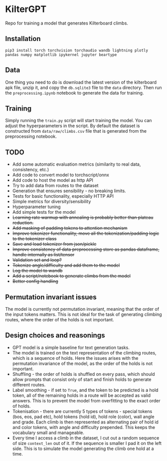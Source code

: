 # KilterGPT

Repo for training a model that generates Kilterboard climbs.

## Installation

`pip3 install torch torchvision torchaudio wandb lightning plotly pandas numpy matplotlib ipykernel jupyter beartype`

## Data

One thing you need to do is download the latest version of the kilterboard apk file, unzip it, and copy the `db.sqlite3` file to the `data` directory.
Then run the `preprocessing.ipynb` notebook to generate the data for training.

## Training

Simply running the `train.py` script will start training the model.
You can adjust the hyperparameters in the script.
By default the dataset is constructed from `data/raw/climbs.csv` file that is generated from the preprocessing notebook.

## TODO

* Add some automatic evaluation metrics (similarity to real data, consistency, etc.)
* Add code to convert model to torchscript/onnx
* Add code to host the model as http API
* Try to add data from routes to the dataset
* Generation that ensures sensibility - no breaking limits.
* Tests for basic functionality, especially HTTP API
* Simple metrics for diversity/sensibility
* Hyperparameter tuning
* Add simple tests for the model
* ~~Learning rate warmup with annealing is probably better than plateau reduction.~~
* ~~Add masking of padding tokens to attention mechanism~~
* ~~Improve tokenizer functionality, move all the tokenization/padding logic to the tokenizer class~~
* ~~Save and load tokenizer from json/pickle~~
* ~~Improve consistency of data preprocessing store as pandas dataframe, handle internally as list/tensor~~
* ~~Validation set and loop?~~
* ~~Tokenize angle/difficulty and add them to the model~~
* ~~Log the model to wandb~~
* ~~Add a script/notebook to generate climbs from the model~~
* ~~Better config handling~~

## Permutation invariant issues

The model is currently not permutation invariant, meaning that the order of the input tokens matters.
This is not ideal for the task of generating climbing routes, where the order of the holds is not important.

## Design choices and reasonings

* GPT model is a simple baseline for text generation tasks.
* The model is trained on the text representation of the climbing routes, which is a sequence of holds. Here the issues arises with the permutation invariance of the model, as the order of the holds is not important.
* Shuffling - the order of holds is shuffled on every pass, which should allow prompts that consist only of start and finish holds to generate different routes.
* Label smoothing - if set to `True`, and the token to be predicted is a hold token, all of the remaining holds in a route will be accepted as valid answers. This is to prevent the model from overfitting to the exact order of holds.
* Tokenisation - there are currently 5 types of tokens - special tokens (bos, eos, pad etc), hold tokens (hold id), hold role (color), wall angle and grade. Each climb is then represented as alternating pair of hold id and color tokens, with angle and difficulty prepended. This keeps the vocabulary small and manageable.
* Every time I access a climb in the dataset, I cut out a random sequence of size `context_len` out of it. If the sequence is smaller I pad it on the left side. This is to simulate the model generating the climb one hold at a time.
